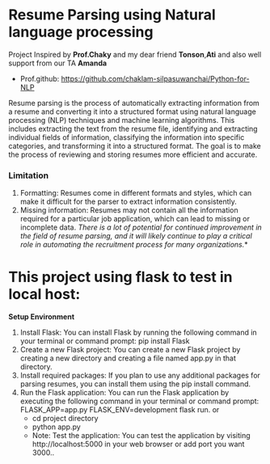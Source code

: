# Resume Parsing using Natural language processing
Project Inspired by **Prof.Chaky** and my dear friend **Tonson**,**Ati** and also well support from our TA **Amanda**
- Prof.github: https://github.com/chaklam-silpasuwanchai/Python-for-NLP

Resume parsing is the process of automatically extracting information from a resume and converting it into a structured format using natural language processing (NLP) techniques and machine learning algorithms. This includes extracting the text from the resume file, identifying and extracting individual fields of information, classifying the information into specific categories, and transforming it into a structured format. The goal is to make the process of reviewing and storing resumes more efficient and accurate.

### Limitation
1. Formatting: Resumes come in different formats and styles, which can make it difficult for the parser to extract information consistently.
2. Missing information: Resumes may not contain all the information required for a particular job application, which can lead to missing or incomplete data.
*There is a lot of potential for continued improvement in the field of resume parsing, and it will likely continue to play a critical role in automating the recruitment process for many organizations.**

# This project using flask to test in local host:
**Setup Environment**

1. Install Flask: You can install Flask by running the following command in your terminal or command prompt: pip install Flask
2. Create a new Flask project: You can create a new Flask project by creating a new directory and creating a file named app.py in that directory.
3. Install required packages: If you plan to use any additional packages for parsing resumes, you can install them using the pip install command.
4. Run the Flask application: You can run the Flask application by executing the following command in your terminal or command prompt: FLASK_APP=app.py FLASK_ENV=development flask run. or
   - cd project directory
   - python app.py
   - Note: Test the application: You can test the application by visiting http://localhost:5000 in your web browser or add port you want 3000..




